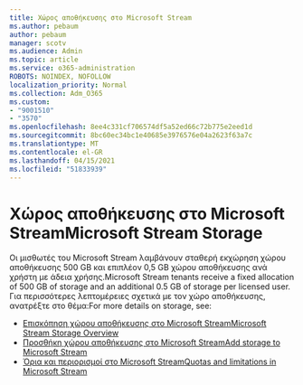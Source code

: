 ```yaml
---
title: Χώρος αποθήκευσης στο Microsoft Stream
ms.author: pebaum
author: pebaum
manager: scotv
ms.audience: Admin
ms.topic: article
ms.service: o365-administration
ROBOTS: NOINDEX, NOFOLLOW
localization_priority: Normal
ms.collection: Adm_O365
ms.custom:
- "9001510"
- "3570"
ms.openlocfilehash: 8ee4c331cf706574df5a52ed66c72b775e2eed1d
ms.sourcegitcommit: 8bc60ec34bc1e40685e3976576e04a2623f63a7c
ms.translationtype: MT
ms.contentlocale: el-GR
ms.lasthandoff: 04/15/2021
ms.locfileid: "51833939"
---
```

# <a name="microsoft-stream-storage"></a><span data-ttu-id="de844-102">Χώρος αποθήκευσης στο Microsoft Stream</span><span class="sxs-lookup"><span data-stu-id="de844-102">Microsoft Stream Storage</span></span>

<span data-ttu-id="de844-103">Οι μισθωτές του Microsoft Stream λαμβάνουν σταθερή εκχώρηση χώρου αποθήκευσης 500 GB και επιπλέον 0,5 GB χώρου αποθήκευσης ανά χρήστη με άδεια χρήσης.</span><span class="sxs-lookup"><span data-stu-id="de844-103">Microsoft Stream tenants receive a fixed allocation of 500 GB of storage and an additional 0.5 GB of storage per licensed user.</span></span>
<span data-ttu-id="de844-104">Για περισσότερες λεπτομέρειες σχετικά με τον χώρο αποθήκευσης, ανατρέξτε στο θέμα:</span><span class="sxs-lookup"><span data-stu-id="de844-104">For more details on storage, see:</span></span>

- [<span data-ttu-id="de844-105">Επισκόπηση χώρου αποθήκευσης στο Microsoft Stream</span><span class="sxs-lookup"><span data-stu-id="de844-105">Microsoft Stream Storage Overview</span></span>](https://docs.microsoft.com/stream/license-overview#storage)
- [<span data-ttu-id="de844-106">Προσθήκη χώρου αποθήκευσης στο Microsoft Stream</span><span class="sxs-lookup"><span data-stu-id="de844-106">Add storage to Microsoft Stream</span></span>](https://docs.microsoft.com/stream/storage-add-on)
- [<span data-ttu-id="de844-107">Όρια και περιορισμοί στο Microsoft Stream</span><span class="sxs-lookup"><span data-stu-id="de844-107">Quotas and limitations in Microsoft Stream</span></span>](https://docs.microsoft.com/stream/quotas-and-limitations)
